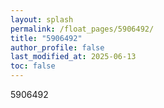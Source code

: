```yaml
---
layout: splash
permalink: /float_pages/5906492/
title: "5906492"
author_profile: false
last_modified_at: 2025-06-13
toc: false
---
```

 
5906492
